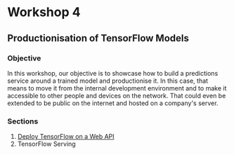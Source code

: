# Workshop 4

## Productionisation of TensorFlow Models

### Objective

In this workshop, our objective is to showcase how to build a predictions service around a trained model and productionise it. In this case, that means to move it from the internal development environment and to make it accessible to other people and devices on the network. That could even be extended to be public on the internet and hosted on a company's server.

### Sections

1. [Deploy TensorFlow on a Web API](deploy-tensorflow-web-api.md)
2. TensorFlow Serving


